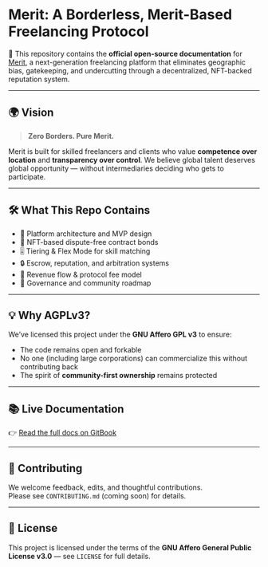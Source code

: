 # Merit: A Borderless, Merit-Based Freelancing Protocol

📘 This repository contains the **official open-source documentation** for [Merit](https://meritlabs.gitbook.io), a next-generation freelancing platform that eliminates geographic bias, gatekeeping, and undercutting through a decentralized, NFT-backed reputation system.

---

## 🌍 Vision

> **Zero Borders. Pure Merit.**

Merit is built for skilled freelancers and clients who value **competence over location** and **transparency over control**. We believe global talent deserves global opportunity — without intermediaries deciding who gets to participate.

---

## 🛠 What This Repo Contains

- 📐 Platform architecture and MVP design  
- 🧱 NFT-based dispute-free contract bonds  
- 🎚 Tiering & Flex Mode for skill matching  
- 🔒 Escrow, reputation, and arbitration systems  
- 💸 Revenue flow & protocol fee model  
- 🧭 Governance and community roadmap

---

## 💡 Why AGPLv3?

We’ve licensed this project under the **GNU Affero GPL v3** to ensure:

- The code remains open and forkable
- No one (including large corporations) can commercialize this without contributing back
- The spirit of **community-first ownership** remains protected

---

## 📚 Live Documentation

👉 [Read the full docs on GitBook](https://meritlabs.gitbook.io/merit-platform)

---

## 🤝 Contributing

We welcome feedback, edits, and thoughtful contributions.  
Please see `CONTRIBUTING.md` (coming soon) for details.

---

## 📩 License

This project is licensed under the terms of the **GNU Affero General Public License v3.0** — see `LICENSE` for full details.
